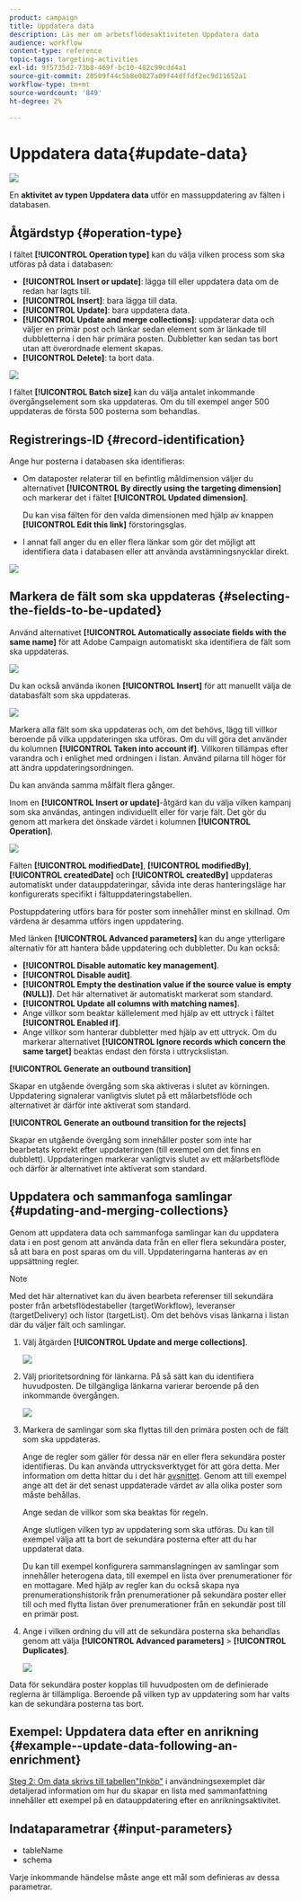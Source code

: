```yaml
---
product: campaign
title: Uppdatera data
description: Läs mer om arbetsflödesaktiviteten Uppdatera data
audience: workflow
content-type: reference
topic-tags: targeting-activities
exl-id: 9f5735d2-73b8-469f-bc10-482c99cdd4a1
source-git-commit: 20509f44c5b8e0827a09f44dffdf2ec9d11652a1
workflow-type: tm+mt
source-wordcount: '849'
ht-degree: 2%

---
```


# Uppdatera data{#update-data}

![](../../assets/common.svg)

En **aktivitet av typen Uppdatera data** utför en massuppdatering av fälten i databasen.

## Åtgärdstyp {#operation-type}

I fältet **[!UICONTROL Operation type]** kan du välja vilken process som ska utföras på data i databasen:

* **[!UICONTROL Insert or update]**: lägga till eller uppdatera data om de redan har lagts till.
* **[!UICONTROL Insert]**: bara lägga till data.
* **[!UICONTROL Update]**: bara uppdatera data.
* **[!UICONTROL Update and merge collections]**: uppdaterar data och väljer en primär post och länkar sedan element som är länkade till dubbletterna i den här primära posten. Dubbletter kan sedan tas bort utan att överordnade element skapas.
* **[!UICONTROL Delete]**: ta bort data.

![](assets/s_advuser_update_data_1.png)

I fältet **[!UICONTROL Batch size]** kan du välja antalet inkommande övergångselement som ska uppdateras. Om du till exempel anger 500 uppdateras de första 500 posterna som behandlas.

## Registrerings-ID {#record-identification}

Ange hur posterna i databasen ska identifieras:

* Om dataposter relaterar till en befintlig måldimension väljer du alternativet **[!UICONTROL By directly using the targeting dimension]** och markerar det i fältet **[!UICONTROL Updated dimension]**.

   Du kan visa fälten för den valda dimensionen med hjälp av knappen **[!UICONTROL Edit this link]** förstoringsglas.

* I annat fall anger du en eller flera länkar som gör det möjligt att identifiera data i databasen eller att använda avstämningsnycklar direkt.

![](assets/s_advuser_update_data_2.png)

## Markera de fält som ska uppdateras {#selecting-the-fields-to-be-updated}

Använd alternativet **[!UICONTROL Automatically associate fields with the same name]** för att Adobe Campaign automatiskt ska identifiera de fält som ska uppdateras.

![](assets/s_advuser_update_data_3b.png)

Du kan också använda ikonen **[!UICONTROL Insert]** för att manuellt välja de databasfält som ska uppdateras.

![](assets/s_advuser_update_data_3.png)

Markera alla fält som ska uppdateras och, om det behövs, lägg till villkor beroende på vilka uppdateringen ska utföras. Om du vill göra det använder du kolumnen **[!UICONTROL Taken into account if]**. Villkoren tillämpas efter varandra och i enlighet med ordningen i listan. Använd pilarna till höger för att ändra uppdateringsordningen.

Du kan använda samma målfält flera gånger.

Inom en **[!UICONTROL Insert or update]**-åtgärd kan du välja vilken kampanj som ska användas, antingen individuellt eller för varje fält. Det gör du genom att markera det önskade värdet i kolumnen **[!UICONTROL Operation]**.

![](assets/s_advuser_update_data_5.png)

Fälten **[!UICONTROL modifiedDate]**, **[!UICONTROL modifiedBy]**, **[!UICONTROL createdDate]** och **[!UICONTROL createdBy]** uppdateras automatiskt under datauppdateringar, såvida inte deras hanteringsläge har konfigurerats specifikt i fältuppdateringstabellen.

Postuppdatering utförs bara för poster som innehåller minst en skillnad. Om värdena är desamma utförs ingen uppdatering.

Med länken **[!UICONTROL Advanced parameters]** kan du ange ytterligare alternativ för att hantera både uppdatering och dubbletter. Du kan också:

* **[!UICONTROL Disable automatic key management]**.
* **[!UICONTROL Disable audit]**.
* **[!UICONTROL Empty the destination value if the source value is empty (NULL)]**. Det här alternativet är automatiskt markerat som standard.
* **[!UICONTROL Update all columns with matching names]**.
* Ange villkor som beaktar källelement med hjälp av ett uttryck i fältet **[!UICONTROL Enabled if]**.
* Ange villkor som hanterar dubbletter med hjälp av ett uttryck. Om du markerar alternativet **[!UICONTROL Ignore records which concern the same target]** beaktas endast den första i uttryckslistan.

**[!UICONTROL Generate an outbound transition]**

Skapar en utgående övergång som ska aktiveras i slutet av körningen. Uppdatering signalerar vanligtvis slutet på ett målarbetsflöde och alternativet är därför inte aktiverat som standard.

**[!UICONTROL Generate an outbound transition for the rejects]**

Skapar en utgående övergång som innehåller poster som inte har bearbetats korrekt efter uppdateringen (till exempel om det finns en dubblett). Uppdateringen markerar vanligtvis slutet av ett målarbetsflöde och därför är alternativet inte aktiverat som standard.

## Uppdatera och sammanfoga samlingar {#updating-and-merging-collections}

Genom att uppdatera data och sammanfoga samlingar kan du uppdatera data i en post genom att använda data från en eller flera sekundära poster, så att bara en post sparas om du vill. Uppdateringarna hanteras av en uppsättning regler.

>[!NOTE]
>
>Med det här alternativet kan du även bearbeta referenser till sekundära poster från arbetsflödestabeller (targetWorkflow), leveranser (targetDelivery) och listor (targetList). Om det behövs visas länkarna i listan där du väljer fält och samlingar.

1. Välj åtgärden **[!UICONTROL Update and merge collections]**.

   ![](assets/update_and_merge_collections1.png)

1. Välj prioritetsordning för länkarna. På så sätt kan du identifiera huvudposten. De tillgängliga länkarna varierar beroende på den inkommande övergången.

   ![](assets/update_and_merge_collections2.png)

1. Markera de samlingar som ska flyttas till den primära posten och de fält som ska uppdateras.

   Ange de regler som gäller för dessa när en eller flera sekundära poster identifieras. Du kan använda uttrycksverktyget för att göra detta. Mer information om detta hittar du i det här [avsnittet](../../platform/using/defining-filter-conditions.md#building-expressions). Genom att till exempel ange att det är det senast uppdaterade värdet av alla olika poster som måste behållas.

   Ange sedan de villkor som ska beaktas för regeln.

   Ange slutligen vilken typ av uppdatering som ska utföras. Du kan till exempel välja att ta bort de sekundära posterna efter att du har uppdaterat data.

   Du kan till exempel konfigurera sammanslagningen av samlingar som innehåller heterogena data, till exempel en lista över prenumerationer för en mottagare. Med hjälp av regler kan du också skapa nya prenumerationshistorik från prenumerationer på sekundära poster eller till och med flytta listan över prenumerationer från en sekundär post till en primär post.

1. Ange i vilken ordning du vill att de sekundära posterna ska behandlas genom att välja **[!UICONTROL Advanced parameters]** > **[!UICONTROL Duplicates]**.

   ![](assets/update_and_merge_collections3.png)

Data för sekundära poster kopplas till huvudposten om de definierade reglerna är tillämpliga. Beroende på vilken typ av uppdatering som har valts kan de sekundära posterna tas bort.

## Exempel: Uppdatera data efter en anrikning {#example--update-data-following-an-enrichment}

[Steg 2: Om data skrivs till tabellen&quot;Inköp&quot;](creating-a-summary-list.md#step-2--writing-enriched-data-to-the--purchases--table) i användningsexemplet där detaljerad information om hur du skapar en lista med sammanfattning innehåller ett exempel på en datauppdatering efter en anrikningsaktivitet.

## Indataparametrar {#input-parameters}

* tableName
* schema

Varje inkommande händelse måste ange ett mål som definieras av dessa parametrar.
